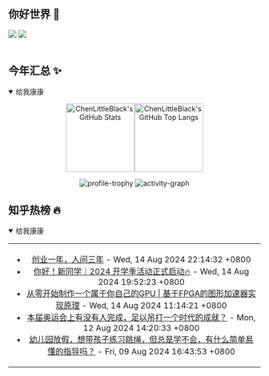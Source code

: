 ## 你好世界 👋

[![](https://img.shields.io/badge/@ChenLittleBlack-1a6c81?style=flat&logo=java&logoColor=1a6c81&label=Java&colorA=ffffff)](https://www.java.com/)
[![](https://img.shields.io/badge/@ChenLittleBlack-41b883?style=flat&logo=vuedotjs&logoColor=41b883&label=Vue&colorA=ffffff)](https://cn.vuejs.org/)

<div align="center">

<img alt="" src="https://readme-typing-svg.herokuapp.com?font=Consolas&center=true&vCenter=true&width=800&height=60&lines=The+traveler+often+arrives%2C+and+the+doer+often+succeeds.">
<img width="800"  height="3" alt="" src="https://camo.githubusercontent.com/82291b0fe831bfc6781e07fc5090cbd0a8b912bb8b8d4fec0696c881834f81ac/68747470733a2f2f70726f626f742e6d656469612f394575424971676170492e676966">

</div>


## 今年汇总 ✨

<details open>

<summary>给我康康</summary>

<div align="center">

<img height="137px" alt="ChenLittleBlack's GitHub Stats" src="https://github-readme-stats-roan-delta.vercel.app/api?username=ChenLittleBlack&hide_title=false&hide_border=true&show_icons=true&include_all_commits=true&line_height=21&bg_color=0,EC6C6C,FFD479,FFFC79,73FA79&theme=graywhite&locale=cn" /><img align="" height="137px" alt="ChenLittleBlack's GitHub Top Langs" src="https://github-readme-stats-roan-delta.vercel.app/api/top-langs/?username=ChenLittleBlack&hide_title=false&hide_border=true&layout=compact&bg_color=0,73FA79,73FDFF,D783FF&theme=graywhite&locale=cn" />

<img alt="profile-trophy" src="https://github-profile-trophy.vercel.app/?username=ChenLittleBlack&theme=algolia&column=-1" />

<img alt="activity-graph" src="https://activity-graph.herokuapp.com/graph?username=ChenLittleBlack&theme=github" />

</div>

</details>


## 知乎热榜 🔥

<details open>

<summary>给我康康</summary>

<div align="center">

<table style="height: 300px;">
<tr>
<td align="center" valign="middle">

<!-- START_SECTION:blog -->
* <a href='http://zhuanlan.zhihu.com/p/714533901?utm_campaign=rss&utm_medium=rss&utm_source=rss&utm_content=title' target='_blank'>创业一年，人间三年</a> - Wed, 14 Aug 2024 22:14:32 +0800
* <a href='http://zhuanlan.zhihu.com/p/714038743?utm_campaign=rss&utm_medium=rss&utm_source=rss&utm_content=title' target='_blank'>你好！新同学｜2024 开学季活动正式启动🔥</a> - Wed, 14 Aug 2024 19:52:23 +0800
* <a href='http://zhuanlan.zhihu.com/p/714400366?utm_campaign=rss&utm_medium=rss&utm_source=rss&utm_content=title' target='_blank'>从零开始制作一个属于你自己的GPU | 基于FPGA的图形加速器实现原理</a> - Wed, 14 Aug 2024 11:14:21 +0800
* <a href='http://www.zhihu.com/question/664002660/answer/3590919116?utm_campaign=rss&utm_medium=rss&utm_source=rss&utm_content=title' target='_blank'>本届奥运会上有没有人完成，足以吊打一个时代的成就？</a> - Mon, 12 Aug 2024 14:20:33 +0800
* <a href='http://www.zhihu.com/question/661959444/answer/3567142996?utm_campaign=rss&utm_medium=rss&utm_source=rss&utm_content=title' target='_blank'>幼儿园放假，想带孩子练习跳绳，但总是学不会，有什么简单易懂的指导吗？</a> - Fri, 09 Aug 2024 16:43:53 +0800
<!-- END_SECTION:blog -->

</td>
</tr>
</table>

</div>
</details>
